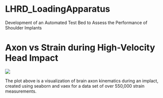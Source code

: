 # LHRD_LoadingApparatus
Development of an Automated Test Bed to Assess the Performance of Shoulder Implants


# Axon vs Strain during High-Velocity Head Impact

<img src="AxonvsTime.png" />

The plot above is a visualization of brain axon kinematics during an implact, created using seaborn and vaex for a data set of over 550,000 strain measurements. 
